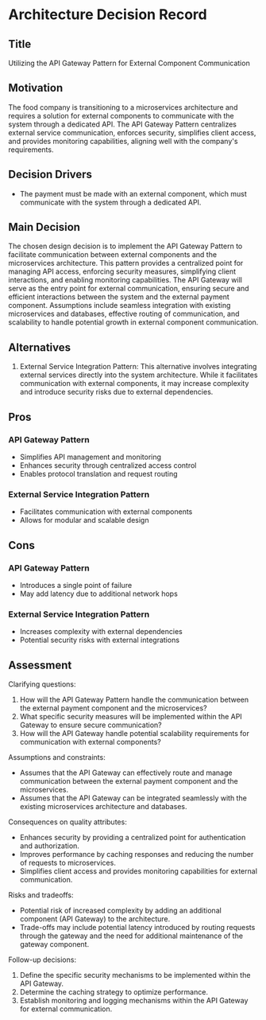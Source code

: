 # Architecture Decision Record

## Title
Utilizing the API Gateway Pattern for External Component Communication

## Motivation
The food company is transitioning to a microservices architecture and requires a solution for external components to communicate with the system through a dedicated API. The API Gateway Pattern centralizes external service communication, enforces security, simplifies client access, and provides monitoring capabilities, aligning well with the company's requirements.

## Decision Drivers
- The payment must be made with an external component, which must communicate with the system through a dedicated API.

## Main Decision
The chosen design decision is to implement the API Gateway Pattern to facilitate communication between external components and the microservices architecture. This pattern provides a centralized point for managing API access, enforcing security measures, simplifying client interactions, and enabling monitoring capabilities. The API Gateway will serve as the entry point for external communication, ensuring secure and efficient interactions between the system and the external payment component. Assumptions include seamless integration with existing microservices and databases, effective routing of communication, and scalability to handle potential growth in external component communication.

## Alternatives
1. External Service Integration Pattern: This alternative involves integrating external services directly into the system architecture. While it facilitates communication with external components, it may increase complexity and introduce security risks due to external dependencies.

## Pros
### API Gateway Pattern
- Simplifies API management and monitoring
- Enhances security through centralized access control
- Enables protocol translation and request routing

### External Service Integration Pattern
- Facilitates communication with external components
- Allows for modular and scalable design

## Cons
### API Gateway Pattern
- Introduces a single point of failure
- May add latency due to additional network hops

### External Service Integration Pattern
- Increases complexity with external dependencies
- Potential security risks with external integrations

## Assessment
Clarifying questions:
1. How will the API Gateway Pattern handle the communication between the external payment component and the microservices?
2. What specific security measures will be implemented within the API Gateway to ensure secure communication?
3. How will the API Gateway handle potential scalability requirements for communication with external components?

Assumptions and constraints:
- Assumes that the API Gateway can effectively route and manage communication between the external payment component and the microservices.
- Assumes that the API Gateway can be integrated seamlessly with the existing microservices architecture and databases.

Consequences on quality attributes:
- Enhances security by providing a centralized point for authentication and authorization.
- Improves performance by caching responses and reducing the number of requests to microservices.
- Simplifies client access and provides monitoring capabilities for external communication.

Risks and tradeoffs:
- Potential risk of increased complexity by adding an additional component (API Gateway) to the architecture.
- Trade-offs may include potential latency introduced by routing requests through the gateway and the need for additional maintenance of the gateway component.

Follow-up decisions:
1. Define the specific security mechanisms to be implemented within the API Gateway.
2. Determine the caching strategy to optimize performance.
3. Establish monitoring and logging mechanisms within the API Gateway for external communication.